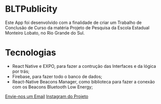 # BLTPublicity
Este App foi desenvolvido com a finalidade de criar um Trabalho de Conclusão de Curso da matéria Projeto de Pesquisa da Escola Estadual Monteiro Lobato, no Rio Grande do Sul.

# Tecnologias
<ul>
  <li>React Native e EXPO, para fazer a contrução das Interfaces e da lógica por trás;</li>
  <li>Firebase, para fazer todo o banco de dados;</li>
  <li>React-Native Beacons Manager, como biblioteca para fazer a conexão com os Beacons Bluetooth Low Energy;</li>
 </ul>
 
 <a href="mailto:bltpublicity@gmail.com">Envie-nos um Email</a>
 <a href="https://www.instagram.com/btlpublicity/">Instagram do Projeto</a>
